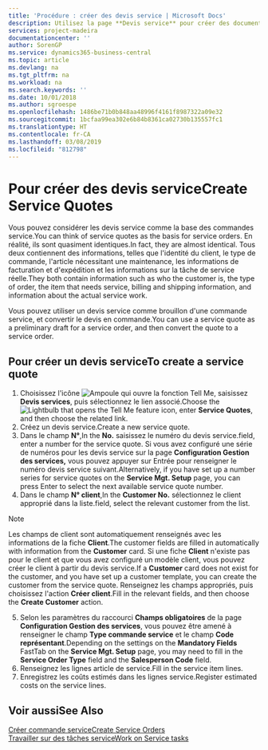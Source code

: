 ```yaml
---
title: 'Procédure : créer des devis service | Microsoft Docs'
description: Utilisez la page **Devis service** pour créer des documents dans lesquels vous saisissez des informations sur un service, tel que réparation et entretien, pour des articles de service à la demande du client. Vous pouvez utiliser un devis service comme brouillon d'une commande service, et convertir le devis en commande.
services: project-madeira
documentationcenter: ''
author: SorenGP
ms.service: dynamics365-business-central
ms.topic: article
ms.devlang: na
ms.tgt_pltfrm: na
ms.workload: na
ms.search.keywords: ''
ms.date: 10/01/2018
ms.author: sgroespe
ms.openlocfilehash: 1486be71b0b848aa48996f4161f8987322a09e32
ms.sourcegitcommit: 1bcfaa99ea302e6b84b8361ca02730b135557fc1
ms.translationtype: HT
ms.contentlocale: fr-CA
ms.lasthandoff: 03/08/2019
ms.locfileid: "812798"
---
```

# <a name="create-service-quotes"></a><span data-ttu-id="c4d6c-104">Pour créer des devis service</span><span class="sxs-lookup"><span data-stu-id="c4d6c-104">Create Service Quotes</span></span>
<span data-ttu-id="c4d6c-105">Vous pouvez considérer les devis service comme la base des commandes service.</span><span class="sxs-lookup"><span data-stu-id="c4d6c-105">You can think of service quotes as the basis for service orders.</span></span> <span data-ttu-id="c4d6c-106">En réalité, ils sont quasiment identiques.</span><span class="sxs-lookup"><span data-stu-id="c4d6c-106">In fact, they are almost identical.</span></span> <span data-ttu-id="c4d6c-107">Tous deux contiennent des informations, telles que l'identité du client, le type de commande, l'article nécessitant une maintenance, les informations de facturation et d'expédition et les informations sur la tâche de service réelle.</span><span class="sxs-lookup"><span data-stu-id="c4d6c-107">They both contain information such as who the customer is, the type of order, the item that needs service, billing and shipping information, and information about the actual service work.</span></span>
 
<span data-ttu-id="c4d6c-108">Vous pouvez utiliser un devis service comme brouillon d'une commande service, et convertir le devis en commande.</span><span class="sxs-lookup"><span data-stu-id="c4d6c-108">You can use a service quote as a preliminary draft for a service order, and then convert the quote to a service order.</span></span>  
  
## <a name="to-create-a-service-quote"></a><span data-ttu-id="c4d6c-109">Pour créer un devis service</span><span class="sxs-lookup"><span data-stu-id="c4d6c-109">To create a service quote</span></span>  
1. <span data-ttu-id="c4d6c-110">Choisissez l'icône ![Ampoule qui ouvre la fonction Tell Me](media/ui-search/search_small.png "Dites-moi ce que vous voulez faire"), saisissez **Devis services**, puis sélectionnez le lien associé.</span><span class="sxs-lookup"><span data-stu-id="c4d6c-110">Choose the ![Lightbulb that opens the Tell Me feature](media/ui-search/search_small.png "Tell me what you want to do") icon, enter **Service Quotes**, and then choose the related link.</span></span>  
2. <span data-ttu-id="c4d6c-111">Créez un devis service.</span><span class="sxs-lookup"><span data-stu-id="c4d6c-111">Create a new service quote.</span></span>  
3. <span data-ttu-id="c4d6c-112">Dans le champ **N°**,</span><span class="sxs-lookup"><span data-stu-id="c4d6c-112">In the **No.**</span></span> <span data-ttu-id="c4d6c-113">saisissez le numéro du devis service.</span><span class="sxs-lookup"><span data-stu-id="c4d6c-113">field, enter a number for the service quote.</span></span> <span data-ttu-id="c4d6c-114">Si vous avez configuré une série de numéros pour les devis service sur la page **Configuration Gestion des services,** vous pouvez appuyer sur Entrée pour renseigner le numéro devis service suivant.</span><span class="sxs-lookup"><span data-stu-id="c4d6c-114">Alternatively, if you have set up a number series for service quotes on the **Service Mgt. Setup** page, you can press Enter to select the next available service quote number.</span></span>  
4. <span data-ttu-id="c4d6c-115">Dans le champ **N° client**,</span><span class="sxs-lookup"><span data-stu-id="c4d6c-115">In the **Customer No.**</span></span>  <span data-ttu-id="c4d6c-116">sélectionnez le client approprié dans la liste.</span><span class="sxs-lookup"><span data-stu-id="c4d6c-116">field, select the relevant customer from the list.</span></span>  

  > [!Note]  
  >  <span data-ttu-id="c4d6c-117">Les champs de client sont automatiquement renseignés avec les informations de la fiche **Client**.</span><span class="sxs-lookup"><span data-stu-id="c4d6c-117">The customer fields are filled in automatically with information from the **Customer** card.</span></span> <span data-ttu-id="c4d6c-118">Si une fiche **Client** n'existe pas pour le client et que vous avez configuré un modèle client, vous pouvez créer le client à partir du devis service.</span><span class="sxs-lookup"><span data-stu-id="c4d6c-118">If a **Customer** card does not exist for the customer, and you have set up a customer template, you can create the customer from the service quote.</span></span> <span data-ttu-id="c4d6c-119">Renseignez les champs appropriés, puis choisissez l'action **Créer client**.</span><span class="sxs-lookup"><span data-stu-id="c4d6c-119">Fill in the relevant fields, and then choose the **Create Customer** action.</span></span>  
  
5. <span data-ttu-id="c4d6c-120">Selon les paramètres du raccourci **Champs obligatoires** de la page **Configuration Gestion des services**, vous pouvez être amené à renseigner le champ **Type commande service** et le champ **Code représentant**.</span><span class="sxs-lookup"><span data-stu-id="c4d6c-120">Depending on the settings on the **Mandatory Fields** FastTab on the **Service Mgt. Setup** page, you may need to fill in the **Service Order Type** field and the **Salesperson Code** field.</span></span>  
6. <span data-ttu-id="c4d6c-121">Renseignez les lignes article de service.</span><span class="sxs-lookup"><span data-stu-id="c4d6c-121">Fill in the service item lines.</span></span>  
7. <span data-ttu-id="c4d6c-122">Enregistrez les coûts estimés dans les lignes service.</span><span class="sxs-lookup"><span data-stu-id="c4d6c-122">Register estimated costs on the service lines.</span></span>  
  
## <a name="see-also"></a><span data-ttu-id="c4d6c-123">Voir aussi</span><span class="sxs-lookup"><span data-stu-id="c4d6c-123">See Also</span></span>  
[<span data-ttu-id="c4d6c-124">Créer commande service</span><span class="sxs-lookup"><span data-stu-id="c4d6c-124">Create Service Orders</span></span>](service-how-to-create-service-orders.md)  
[<span data-ttu-id="c4d6c-125">Travailler sur des tâches service</span><span class="sxs-lookup"><span data-stu-id="c4d6c-125">Work on Service tasks</span></span>](service-how-to-work-on-service-tasks.md)  

 